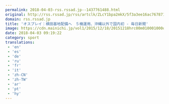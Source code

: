 ```yaml
---
permalink: 2018-04-03-rss.rssad.jp--1437761488.html
original: http://rss.rssad.jp/rss/artclk/ZLcY1bpa2mkX/5f3a3ee16ac7678711fe9f98c661c89b?ul=2kCA3LEDH.gMqawwkLJhyktUzbQBc4W5SjM15g85uYcWRKPEtpgyFsBxPNB2JhNqy8Cf.2OH8thLvaBF47sY1zgDwpjI
domain: rss.rssad.jp
title: 'オスプレイ：横田基地配備へ　５機運用、沖縄以外で国内初 - 毎日新聞'
image: https://cdn.mainichi.jp/vol1/2015/12/18/20151218hrc00m010001000q/9.jpg?2
date: 2018-04-03 09:19:22
category: sport
translations: 
 - 'en'
 - 'es'
 - 'de'
 - 'ru'
 - 'fr'
 - 'it'
 - 'zh-CN'
 - 'zh-TW'
 - 'ar'
 - 'pt'
 - 'hy'
---
```


